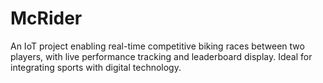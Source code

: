 # McRider
An IoT project enabling real-time competitive biking races between two players, with live performance tracking and leaderboard display. Ideal for integrating sports with digital technology.
